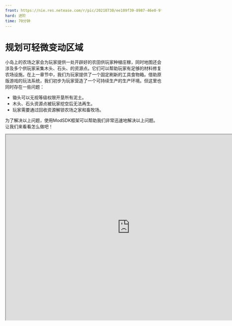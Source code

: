 ```yaml
---
front: https://nie.res.netease.com/r/pic/20210730/ee109f39-8987-46e0-9fe7-40ebb23060fa.png
hard: 进阶
time: 70分钟
---
```


# 规划可轻微变动区域

小岛上的农场之家会为玩家提供一处开辟好的农田供玩家种植庄稼，同时地图还会涉及多个供玩家采集木头、石头、的资源点。它们可以帮助玩家有足够的材料修复农场设施。在上一章节中，我们为玩家提供了一个固定刷新的工具食物箱。借助原版游戏的玩法系统，我们初步为玩家营造了一个可持续生产的生产环境。但这里也同时存在一些问题：

- 锄头可以无视等级权限开垦所有泥土。
- 木头、石头资源点被玩家挖空后无法再生。
- 玩家需要通过回收资源解锁农场之家和畜牧场。

为了解决以上问题，使用ModSDK框架可以帮助我们非常迅速地解决以上问题。让我们来看看怎么做吧！

<iframe src="https://cc.163.com/act/m/daily/iframeplayer/?id=6152b923b8a81f8fa07dc899" height="600" width="800" allow="fullscreen" />

## 接入Mod环境

编辑器会在地图工程内新建Mod脚本文件夹，文件夹会以**Script_NeteaseMod**加上一串随机字符组成。

<img src="./images/11.png" alt="11" style="zoom:135%;" />

> - modMain.py文件是该Mod脚本的主入口，一个脚本文件夹的主目录下有且只能有一个入口文件，我们也只能在这里注册自定义的服务端与客户端系统。
> - 自定义系统是个类，在没有学习到Python编程中面向对象的环节前，您可以简单理解为自创一个系统入口。这个入口会依据跑在服务端还是客户端的环境下，被挂接到由@Mod.InitServer()或Mod.InitClient()装饰的函数里。在客户端上运行则使用clientApi.RegisterSystem接口，在服务端上运行则使用serverApi.RegisterSystem接口。
> - RegisterSystem接受3个参数，第一个参数是该Mod的唯一通信标识符。第二个是自定义系统名称。第三个是自定义系统类的路径。唯一通信标识符和自定义系统名称建议使用可读性强、令人印象深刻且独一无二的名字，这会帮助游戏引擎能够更好地分辨出来自不同Mod的各种系统入口。使用重复性高的名字可能会导致脚本引擎在注册自定义系统时无法辨识来源而造成Mod加载失败。路径参数会合并文件路径与系统类的名字，以下图代码为例：若系统类在py文件里用**Main**作名称，系统文件以**blockListene**r为py文件名，并且它还被包裹在Mod主目录的server文件夹内。则路径会以**Script_Netease{随机字符串}.server.blockListener.Main**来排序。

```python
# -*- coding: UTF-8 -*-
from mod.common.mod import Mod
import mod.server.extraServerApi as serverApi
import mod.client.extraClientApi as clientApi


@Mod.Binding(name="NeteaseModw7ijjGNn", version="0.1")
class NeteaseModw7ijjGNn(object):

    def __init__(self):
        pass

    @Mod.InitClient()
    def NeteaseModw7ijjGNnClientInit(self):
        # type: () -> None
        """Mod被挂载时，在这里注册自定义MOD客户端系统"""
        pass

    @Mod.InitServer()
    def NeteaseModw7ijjGNnServerInit(self):
        # type: () -> None
        """Mod被挂载时，在这里注册自定义MOD服务端系统"""
        serverApi.RegisterSystem("FarmMod", "ServerBlockListenerServer",
                                 "Script_NeteaseModw7ijjGNn.server.blockListener.Main")
        pass

    @Mod.DestroyClient()
    def NeteaseModw7ijjGNnClientDestroy(self):
        # type: () -> None
        """Mod被卸下时，销毁自定义MOD客户端系统"""
        pass

    @Mod.DestroyServer()
    def NeteaseModw7ijjGNnServerDestroy(self):
        # type: () -> None
        """Mod被卸下时，销毁自定义MOD客户端系统"""
        pass
```

> - 自定义系统内可以监听原版事件和自定义Mod事件。
> - 根据服务端与客户端的区别 ，我们在<a href="../../../mcdocs/1-ModAPI/事件/世界.html" rel="noopenner"> 模组SDK文档 </a>用相应的原版事件来定义一个回调函数。回调函数内会返回这个事件传递的数据信息，通过对数据的提取、类型判断、创建接口，可以实现丰富的玩法逻辑。
> - 在自定义系统类里，我们也可以将常用的代码块用函数封装，实现更高的开发效率。

## 阻止玩家对其他区域做出耕地行为

在地形大观里，一共有三种方块会被锄头耕耘，它们分别是**草地**、**泥土**和**土径**。其中**泥土**是允许玩家还耕的方块类型。

我们使用**ServerBlockUseEvent**事件来监听玩家交互方块的行为，并在玩家手持石锄时阻止他们进一步操作。

![12](./images/12.png)

为了阻止玩家能够任意翻弄草地和土径，我们需要将他们加入监听方块被交互的白名单里，并在事件中取消石锄与方块的交互行为。完整代码如下：

```python
# -*- coding: UTF-8 -*-
from mod.server.system.serverSystem import ServerSystem
from mod.common.minecraftEnum import ItemPosType
import mod.server.extraServerApi as serverApi

# 自定义Mod服务端系统类
class Main(ServerSystem):

    def __init__(self, namespace, system_name):
		# 继承父类
        ServerSystem.__init__(self, namespace, system_name)
        namespace = serverApi.GetEngineNamespace()
        system_name = serverApi.GetEngineSystemName()
        # 监听交互方块事件
        self.ListenForEvent(namespace, system_name,
                            'ServerBlockUseEvent', self, self.using_item)
        # 根据文档描述，原版方块需要通过添加进交互方块的白名单内才能触发ServerBlockUseEvent
        block_comp = serverApi.GetEngineCompFactory().CreateBlockUseEventWhiteList(serverApi.GetLevelId())
        # 在地图的方块结构里，一共受到锄头影响的两种地形方块是
        self.blocked_list = ["minecraft:grass", "minecraft:grass_path"]
        for block_name in self.blocked_list:
            # 加入白名单
            block_comp.AddBlockItemListenForUseEvent(block_name)
	
    # 交互方块事件
    def using_item(self, event):
        # 获取玩家ID
        player_id = event['playerId']
        # 创建玩家的物品接口
        item_comp = serverApi.GetEngineCompFactory().CreateItem(player_id)
        # 获取玩家手持物品信息
        carried_item = item_comp.GetPlayerItem(ItemPosType.CARRIED, 0)
        # 获取事件里交互的方块类型
        block_name = event['blockName']
        # 判断方块类型是否是土径或草地，并判断玩家手持物品是否是石锄
        if carried_item and carried_item['newItemName'] == 'minecraft:stone_hoe' and block_name in self.blocked_list:
            # 取消交互
            event['cancel'] = True
```

最后，我们将编辑器界面切换至地图编辑器，通过游戏模式功能进入内嵌的游戏环境。现在使用锄头无法耕耘泥土和土径，但玩家还能将泥土还原成耕地！

![8](./images/8.gif)

## 循环可再生的资源点

获取金币是玩家解锁更多家具、衣服、扩大农业规模的重要途径。直接的经济来源来自玩家进行农业生产活动的收益。但农产品的成熟存在着一个客观地生长周期，作物会随着游戏随机刻的递进而提升生长阶段，这可能会使玩家觉得时间过得很枯燥。因此，加入木头与石材的资源点设定，是一种改变玩家游戏节奏的方式。我们为玩家提供额外的金币获取渠道的同时，也让他们能够更加有充实感地利用时间。

首先是使用地图编辑器预制资源区域。点击笔刷功能。

![13](./images/13.png)

若**笔刷预设面板**处于折叠状态，可以点击与其他面板的连接区域进行拉伸。这里我们使用**圆预设**，默认使用高度5，长度5，宽度5的大小。

![14](./images/14.png)

在**混合设置**里对**笔刷**的立体区域方块进行成分设置。点击**添加成分**按钮，将设定调整为笔刷形状会混合50%石头和50%木头。

![15](./images/15.png)

在教程里，我们只设置5个资源点，并用选取工具资源点的最左下角的坐标记录下来。最后再通过保存结构的方式将资源点保存至本地行为包内，并使用ModSDK定时重置它们。

> **结构**与**素材**的区别在于：前者是我的世界基岩版的通用格式，而后者是MCSTUDIO所保存的模板格式。开发者和玩家可以通过分享结构，在游戏里或者使用ModSDK生成出来。而素材大多情况下是围绕着MCSTUDIO去使用的。但两者功能都是将地图建筑作为模板，方便我们在改变场景方块的时候能够直接调用它们。

```python
# -*- coding: UTF-8 -*-
from mod.server.system.serverSystem import ServerSystem
from mod.common.minecraftEnum import ItemPosType
import mod.server.extraServerApi as serverApi


class Main(ServerSystem):

    def __init__(self, namespace, system_name):
        # 继承父类
        ServerSystem.__init__(self, namespace, system_name)
        namespace = serverApi.GetEngineNamespace()
        system_name = serverApi.GetEngineSystemName()
        # 监听交互方块事件
        # ...........
        self.resources_pos = [
        	# 资源点1的起始坐标
            (73, 64, 57), 
            # 资源点2的起始坐标
            (51, 63, 101),
            # 资源点3的起始坐标
            (82, 68, 136),
            # 资源点4的起始坐标
            (198, 65, 102),
            # 资源点5的起始坐标
            (82, 68, 136)
        ]
        # 结构名称，以行为包根目录/structures内的[文件夹名称:结构名称]为格式
        self.resource_identifier = 'design:resource'
        # 添加一个60秒重置资源点的定时任务
        game_comp = serverApi.GetEngineCompFactory().CreateGame(serverApi.GetLevelId())
        game_comp.AddRepeatedTimer(60.0, self.resource_placed)

    # 交互方块事件
    def using_item(self, event):
        # .....
        pass

    def resource_placed(self):
        # 创建放置结构的接口
        game_comp = serverApi.GetEngineCompFactory().CreateGame(serverApi.GetLevelId())
        for pos in self.resources_pos:
            # 放置资源点结构
            game_comp.PlaceStructure(None, pos, self.resource_identifier)

```

![9](./images/9.gif)

## 加入农场之家和畜牧场的修复方案

首先，在海面上拖出完整的农场之家和畜牧场建筑模板，并将它们保存成结构并去除空气方块。之后使用Delete快捷键直接删除。这么做可以最大程度减少临时建筑对地形造成的影响（如吃掉部分方块，把草地退回成泥土）。

![16](./images/16.png)

![17](./images/17.png)

接着，我们使用地图编辑器，在两个待修复的独立建筑旁利用游戏模式放置木牌，为木牌写上单独的文字提示。

![18](./images/18.png)

接下来我们就可以用ModSDK来监听玩家点击木牌，根据玩家的资源储量和木牌内容来决定是否有条件修复相应建筑！以下是详细代码与注释：

```python
# -*- coding: UTF-8 -*-
from mod.server.system.serverSystem import ServerSystem
from mod.common.minecraftEnum import ItemPosType
import mod.server.extraServerApi as serverApi


class Main(ServerSystem):

    def __init__(self, namespace, system_name):
        # 继承父类
        ServerSystem.__init__(self, namespace, system_name)
        namespace = serverApi.GetEngineNamespace()
        system_name = serverApi.GetEngineSystemName()
        # 监听交互方块事件
        self.ListenForEvent(namespace, system_name,
                            'ServerBlockUseEvent', self, self.using_item)
        # 根据文档描述，原版方块需要通过添加进交互方块的白名单内才能触发ServerBlockUseEvent
        block_comp = serverApi.GetEngineCompFactory().CreateBlockUseEventWhiteList(serverApi.GetLevelId())
        # 在地图的方块结构里，一共受到锄头影响的两种地形方块是
        self.blocked_list = ["minecraft:grass", "minecraft:grass_path"]
        for block_name in self.blocked_list:
            # 加入白名单
            block_comp.AddBlockItemListenForUseEvent(block_name)
        # 非常重要！告示牌的方块实体ID是minecraft:standing_sign而不是minecraft:sign
        block_comp.AddBlockItemListenForUseEvent("minecraft:standing_sign:*")
        # 储存资源点坐标
        self.resources_pos = [
            (73, 64, 57),
            (51, 63, 101),
            (82, 68, 136),
            (198, 65, 102),
            (82, 68, 136)
        ]
        # 结构名称
        self.resource_identifier = 'design:resource'
        # 添加一个60秒重置资源点的定时任务
        game_comp = serverApi.GetEngineCompFactory().CreateGame(serverApi.GetLevelId())
        game_comp.AddRepeatedTimer(60.0, self.resource_placed)

    # 交互方块事件
    def using_item(self, event):
        # 获取玩家ID
        player_id = event['playerId']
        # 创建玩家的物品接口
        item_comp = serverApi.GetEngineCompFactory().CreateItem(player_id)
        # 获取玩家手持物品信息
        # .....
        # 获取事件里交互的方块类型
        block_name = event['blockName']
        x = event['x']
        y = event['y']
        z = event['z']
        # 判断方块类型是否是土径或草地，并判断玩家手持物品是否是石锄
        # ......
        # 判断是否是木牌
        if block_name == 'minecraft:standing_sign':
            # 创建方块信息接口
            block_comp = serverApi.GetEngineCompFactory().CreateBlockInfo(player_id)
            # 获取文告示牌字
            text = block_comp.GetSignBlockText((x, y, z))
            if '升级小屋' not in text:
                return
            # 木头数量
            log_count = 10
            # 石头数量
            stone_count = 5
            # 获取玩家背包的全部物品
            item_dict_list = item_comp.GetPlayerAllItems(ItemPosType.INVENTORY)
            # 通过枚举列表内的信息，遍历列表下标与物品信息
            for index, item_dict in enumerate(item_dict_list):
                # 如果物品是木头且剩余量大于0
                if item_dict and item_dict['itemName'] == 'minecraft:log' and log_count > 0:
                    # 将木头数量赋值一个临时变量
                    temp = item_dict['count']
                    # 该槽的木头数量扣去余额数量
                    temp -= log_count
                    # 如果该槽的木头数量不足以吃掉全部的木头剩余量
                    if temp < 0:
                        # 设置该槽的木头数量为0，即代表该槽为空
                        item_dict['count'] = 0
                        # 扣去临时贮存的木头数量
                        log_count -= temp
                        # 直接跳过后面代码进入下一次循环
                        continue
                    # 否则，扣除对应槽位的木头数量
                    item_dict['count'] = temp
                    # 清零木头所需剩余量
                    log_count = 0
                # 如果物品是石头且剩余量大于0
                if item_dict and item_dict['itemName'] == 'minecraft:stone' and stone_count > 0:
                    # 将木头数量赋值一个临时变量
                    temp = item_dict['count']
                    # 该槽的石头数量扣去余额数量
                    temp -= log_count
                    # 如果该槽的石头数量不足以吃掉全部的木头剩余量
                    if temp < 0:
                        # 扣去临时贮存的木头数量
                        item_dict['count'] = 0
                        # 扣去临时贮存的石头数量
                        stone_count -= temp
                        # 直接跳过后面代码进入下一次循环
                        continue
                    # 否则，扣除对应槽位的石头数量
                    item_dict['count'] = temp
                    # 清零石头所需剩余量
                    stone_count = 0
            # 如果log_count非0且stone_count非0，则放置修复的农场之家，并将木牌清除
            if not log_count and not stone_count:
                """
                使用字典推导式，下方等价于
                item_dict_map = {}
                for index in range(len(item_dict_list)):
                    item_dict_map[(ItemPosType.INVENTORY, index)] = item_dict_list[index]
                """
                item_dict_map = {(ItemPosType.INVENTORY, index): item_dict_list[index] for index in range(len(item_dict_list))}
                # 设置玩家的全部槽内物品
                item_comp.SetPlayerAllItems(item_dict_map)
                game_comp = serverApi.GetEngineCompFactory().CreateGame(serverApi.GetLevelId())
                # 放置家
                game_comp.PlaceStructure(None, (76, 66, 80), 'design:home')
                # 清除木牌
                block_comp.SetBlockNew((x, y, z), {
                    'name': 'minecraft:air'
                }, 0)

    def resource_placed(self):
        # 创建放置结构的接口
        # ...
        pass

```

可以看到，同样在下次判断玩家点击升级方块时是否满足升级要钱时，如果将判定代码块用函数封装起来，可以使得代码更加简洁，减少重复代码。这里我们用函数对一部分代码进行封装。

```python
# -*- coding: UTF-8 -*-
from mod.server.system.serverSystem import ServerSystem
from mod.common.minecraftEnum import ItemPosType
import mod.server.extraServerApi as serverApi


class Main(ServerSystem):

    def __init__(self, namespace, system_name):
        # ....
        pass

    # 交互方块事件
    def using_item(self, event):
        # .....
        pass

    def resource_placed(self):
        # ...
        pass

    def can_upgrade_structure(self, player_id, requirement):
        # type: (str, dict) -> (bool, list)
        """
        :param player_id: 玩家ID
        :param requirement: 物品需求，例->{"minecraft:log": 10, "minecraft:stone": 5}
        :return (bool, list): 是否可以升级建筑，玩家背包信息
        """
        # 创建玩家的物品接口
        item_comp = serverApi.GetEngineCompFactory().CreateItem(player_id)
        # 获取玩家背包的所有物品
        item_dict_list = item_comp.GetPlayerAllItems(ItemPosType.INVENTORY)
        # 通过枚举列表内的信息，遍历列表下标与物品信息
        for index, item_dict in enumerate(item_dict_list):
            # 如果该槽存在物品且物品在所需物品字典内，并且所需物品对应的数量大于0时
            if item_dict and item_dict['itemName'] in requirement and requirement[item_dict['itemName']] > 0:
                temp = item_dict['count']
                # 该槽物品数量扣去所需物品剩余数量
                temp -= requirement[item_dict['itemName']]
                # 如果该槽的物品数量不足以吃掉所需物品剩余数量
                if temp < 0:
                    # 设置该槽的物品数量为0，即代表该槽为空
                    item_dict['count'] = 0
                    # 扣去临时贮存的物品数量
                    requirement[item_dict['itemName']] -= temp
                    # 直接跳过后面代码进入下一次循环
                    continue
                # 否则，扣除对应槽位的物品数量
                item_dict['count'] = temp
                # 清零所需物品
                requirement[item_dict['itemName']] = 0
        # 返回是否满足升级条件，以及清零所需物品后的背包情况
        return not all(requirement.values()), item_dict_list

```

最后附上完整代码：

```python
# -*- coding: UTF-8 -*-
from mod.server.system.serverSystem import ServerSystem
from mod.common.minecraftEnum import ItemPosType
import mod.server.extraServerApi as serverApi


class Main(ServerSystem):

    def __init__(self, namespace, system_name):
        # 继承父类
        ServerSystem.__init__(self, namespace, system_name)
        namespace = serverApi.GetEngineNamespace()
        system_name = serverApi.GetEngineSystemName()
        # 监听交互方块事件
        self.ListenForEvent(namespace, system_name,
                            'ServerBlockUseEvent', self, self.using_item)
        # 根据文档描述，原版方块需要通过添加进交互方块的白名单内才能触发ServerBlockUseEvent
        block_comp = serverApi.GetEngineCompFactory().CreateBlockUseEventWhiteList(serverApi.GetLevelId())
        # 在地图的方块结构里，一共受到锄头影响的两种地形方块是
        self.blocked_list = ["minecraft:grass", "minecraft:grass_path"]
        for block_name in self.blocked_list:
            # 加入白名单
            block_comp.AddBlockItemListenForUseEvent(block_name)
        # 非常重要！告示牌的方块实体ID是minecraft:standing_sign而不是minecraft:sign
        block_comp.AddBlockItemListenForUseEvent('minecraft:standing_sign:*')
        # 储存资源点坐标
        self.resources_pos = [
            (73, 64, 57),
            (51, 63, 101),
            (82, 68, 136),
            (198, 65, 102),
            (82, 68, 136)
        ]
        # 结构名称
        self.resource_identifier = 'design:resource'
        # 添加一个60秒重置资源点的定时任务
        game_comp = serverApi.GetEngineCompFactory().CreateGame(serverApi.GetLevelId())
        game_comp.AddRepeatedTimer(60.0, self.resource_placed)

    # 交互方块事件
    def using_item(self, event):
        # 获取玩家ID
        player_id = event['playerId']
        # 创建玩家的物品接口
        item_comp = serverApi.GetEngineCompFactory().CreateItem(player_id)
        # 获取玩家手持物品信息
        carried_item = item_comp.GetPlayerItem(ItemPosType.CARRIED, 0, True)
        # 获取事件里交互的方块类型
        block_name = event['blockName']
        x = event['x']
        y = event['y']
        z = event['z']
        # 判断方块类型是否是土径或草地，并判断玩家手持物品是否是石锄
        if carried_item and carried_item['newItemName'] == 'minecraft:stone_hoe' and block_name in self.blocked_list:
            # 取消交互
            event['cancel'] = True
        # 判断是否是告示牌
        if block_name == 'minecraft:standing_sign':
            block_comp = serverApi.GetEngineCompFactory().CreateBlockInfo(player_id)
            text = block_comp.GetSignBlockText((x, y, z))
            # 需求列表
            requirement = {}
            # 结构名称
            structure_name = ''
            # 结构放置位置
            structure_pos = ()
            # 小屋升级方块坐标
            if '升级小屋' in text:
                requirement = {'minecraft:log': 10, 'minecraft:stone': 5}
                structure_name = 'design:home'
                structure_pos = (76, 66, 80)
            # 畜牧场升级方块坐标
            elif '升级畜牧场' in text:
                requirement = {'minecraft:log': 20, 'minecraft:stone': 10}
                structure_name = 'design:farm'
                structure_pos = (169, 66, 83)
            result, items = self.can_upgrade_structure(player_id, requirement)
            # 是否满足要求
            if result and structure_pos and structure_name and requirement:
                """
                使用字典推导式，下方等价于
                item_dict_map = {}
                for index in range(len(item_dict_list)):
                    item_dict_map[(ItemPosType.INVENTORY, index)] = item_dict_list[index]
                """
                item_dict_map = {(ItemPosType.INVENTORY, index): items[index] for index in range(len(items))}
                item_comp = serverApi.GetEngineCompFactory().CreateItem(player_id)
                # 设置玩家的全部槽内物品
                item_comp.SetPlayerAllItems(item_dict_map)
                game_comp = serverApi.GetEngineCompFactory().CreateGame(serverApi.GetLevelId())
                # 放置家
                game_comp.PlaceStructure(None, structure_pos, structure_name)
                # 清除木牌
                block_comp.SetBlockNew((x, y, z), {
                    'name': 'minecraft:air'
                }, 0, 0)

    def resource_placed(self):
        # 创建放置结构的接口
        game_comp = serverApi.GetEngineCompFactory().CreateGame(serverApi.GetLevelId())
        for pos in self.resources_pos:
            # 放置资源点结构
            game_comp.PlaceStructure(None, pos, self.resource_identifier)

    def can_upgrade_structure(self, player_id, requirement):
        # type: (str, dict) -> (bool, list)
        """
        :param player_id: 玩家ID
        :param requirement: 物品需求，例->{"minecraft:log": 10, "minecraft:stone": 5}
        :return (bool, list): 是否可以升级建筑，玩家背包信息
        """
        # 创建玩家的物品接口
        item_comp = serverApi.GetEngineCompFactory().CreateItem(player_id)
        # 获取玩家背包的所有物品
        item_dict_list = item_comp.GetPlayerAllItems(ItemPosType.INVENTORY)
        # 通过枚举列表内的信息，遍历列表下标与物品信息
        for index, item_dict in enumerate(item_dict_list):
            # 如果该槽存在物品且物品在所需物品字典内，并且所需物品对应的数量大于0时
            if item_dict and item_dict['itemName'] in requirement and requirement[item_dict['itemName']] > 0:
                temp = item_dict['count']
                # 该槽物品数量扣去所需物品剩余数量
                temp -= requirement[item_dict['itemName']]
                # 如果该槽的物品数量不足以吃掉所需物品剩余数量
                if temp < 0:
                    # 设置该槽的物品数量为0，即代表该槽为空
                    item_dict['count'] = 0
                    # 扣去临时贮存的物品数量
                    requirement[item_dict['itemName']] -= temp
                    # 直接跳过后面代码进入下一次循环
                    continue
                # 否则，扣除对应槽位的物品数量
                item_dict['count'] = temp
                # 清零所需物品
                requirement[item_dict['itemName']] = 0
        # 返回是否满足升级条件，以及清零所需物品后的背包情况
        return not all(requirement.values()), item_dict_list

```

![10](./images/10.gif)
